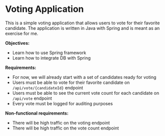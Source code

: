 # Voting Application

This is a simple voting application that allows users to vote for their favorite candidate.
The application is written in Java with Spring and is meant as an exercise for me.

**Objectives:**
* Learn how to use Spring framework
* Learn how to integrate DB with Spring

**Requirements:**
* For now, we will already start with a set of candidates ready for voting
* Users must be able to vote for their favorite candidate on `/api/vote/{candidateId}` endpoint
* Users must be able to see the current vote count for each candidate on `/api/vote` endpoint
* Every vote must be logged for auditing purposes

**Non-functional requirements:**
* There will be high traffic on the voting endpoint
* There will be high traffic on the vote count endpoint